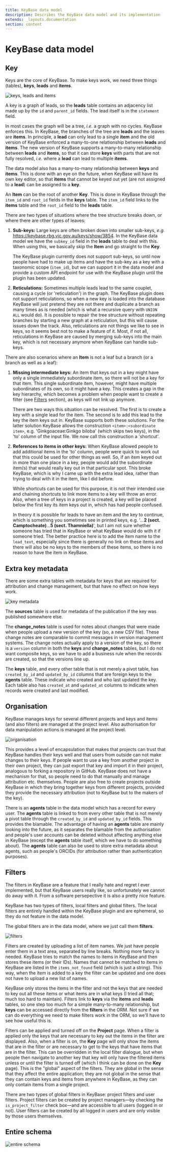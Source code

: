 ```yaml
---
title: KeyBase data model
description: Describes the KeyBase data model and its implementation
extends: _layouts.documentation
section: content
---
```


# KeyBase data model

## Key

Keys are the core of KeyBase. To make keys work, we need three things (tables), **keys**, **leads** and **items**.

![keys, leads and items](/assets/images/keybase/keys-leads-items.svg)

A key is a graph of leads, so the **leads** table contains an adjacency list
made up by the `id` and `parent_id` fields. The lead itself is in the
`statement` field.

In most cases the graph will be a tree, _i.e._ a graph with no cycles. KeyBase
enforces this. In KeyBase, the branches of the tree are **leads** and the leaves
are **items**. In principle, a **lead** can only lead to a single **item** and
the old version of KeyBase enforced a many-to-one relationship between **leads**
and **items**. The new version of KeyBase supports a many-to-many relationship
between **leads** and **items**, so that it can store **keys** with parts that
are not fully resolved, _i.e._ where a **lead** can lead to multiple **items**.

The data model also has a many-to-many relationship between **keys** and
**items**. This is done with an eye on the future, when KeyBase will have its
own key editor, so that **items** that cannot be keyed out yet (are not assigned
to a **lead**) can be assigned to a **key**.

An **Item** can be the root of another **Key**. This is done in KeyBase
through the `item_id` and `root_id` fields in the **keys**
table. The `item_id` field links to the **items** table and the
`root_id` field to the **leads** table.

There are two types of situations where the tree structure breaks down, or where
there are other types of leaves:

1.  **Sub-keys:** Large keys are often broken down into smaller sub-keys, _e.g._
    https://keybase.rbg.vic.gov.au/keys/show/3854. In the KeyBase data model we
    have the `subkey_id` field in the **leads** table to deal with this. When
    using this, we basically skip the **Item** and go straight to the **Key**.

    The KeyBase plugin currently does not support sub-keys, so until now people
    have had to make up items and have the sub-key as a key with a taxonomic
    scope (`item_id`), but we can support it in the data model and provide a
    custom API endpoint for use with the KeyBase plugin until the plugin has
    been updated.

2.  **Reticulations:** Sometimes multiple leads lead to the same couplet,
    causing a cycle (or 'reticulation') in the graph. The KeyBase plugin does
    not support reticulations, so when a new key is loaded into the database
    KeyBase will just pretend they are not there and duplicate a branch as many
    times as is needed (which is what a recursive query with `UNION ALL` would
    do). It is possible to repair the tree structure without repeating branches
    by starting a new graph at a reticulation, but this will cause issues down
    the track. Also, reticulations are not things we like to see in keys, so it
    seems best not to make a feature of it. Most, if not all, reticulations in
    KeyBase are caused by merging sub-keys into the main key, which is not
    necessary anymore when KeyBase can handle sub-keys.

There are also scenarios where an **Item** is not a leaf but a branch (or a
branch as well as a leaf):

1.  **Missing intermediate keys:** An item that keys out in a key might have
    only a single immediately subordinate item, so there will not be a key for
    that item. This single subordinate item, however, might have multiple
    subordinates of its own, so it might have a key. This creates a gap in the
    key hierarchy, which becomes a problem when people want to create a filter
    (see [Filters](#filters) section), as keys will not link up anymore.

    There are two ways this situation can be resolved. The first is to create a
    key with a single lead for the item. The second is to add this lead to the
    key the item keys out in. KeyBase supports both these solutions. For the
    latter solution KeyBase allows the construction `<item>:<subordinate item>`,
    e.g. 'Ginkgoaceae:Ginkgo biloba' (which skips two keys), in the 'to' column
    of the input file. We now call this construction a 'shortcut'.

2.  **References to items in other keys:** When KeyBase allowed people to add
    additional items in the 'to' column, people were quick to work out that this
    could be used for other things as well. So, if an item keyed out in more
    than one place in a key, people would add the subordinate item(s) that would
    really key out in that particular spot. This broke KeyBase, which is why I
    came up with the extra lead idea, rather than trying to deal with it in the
    item, like I did before.

    While shortcuts can be used for this purpose, it is not their intended use and chaining shortcuts to link more items to a key will throw an error. Also, when a tree of keys in a project is created, a key will be placed below the first key its item keys out in, which has had people confused.

    In theory it is possible for leads to have an item and the key to continue,
    which is something you sometimes see in printed keys, e.g. '...**2 (sect.
    Camptocheate)**...**5 (sect. Thamniella)**', but I am not sure whether
    someone has tried that in KeyBase or what KeyBase would do with it if
    someone tried. The better practice here is to add the item name to the
    `lead_text`, especially since there is generally no link on these items and
    there will also be no keys to the members of these items, so there is no
    reason to have the item in KeyBase.


## Extra key metadata

There are some extra tables with metadata for keys that are required for
attribution and change management, but that have no effect on how keys work.

![key metadata](/assets/images/keybase/key-metadata.svg)

The **sources** table is used for metadata of the publication if the key was
published somewhere else.

The **change_notes** table is used for notes about changes that were made when
people upload a new version of the key (so, a new CSV file). These change notes
are comparable to commit messages in version management systems. The change
notes actually apply to a version of the key, so there is a `version` column in
both the **keys** and **change_notes** tables, but I do not want composite keys,
so we have to add a business rule when the records are created, so that the
versions line up. 

The **keys** table, and every other table that is not merely a pivot table, has
`created_by_id` and `updated_by_id` columns that are foreign keys to the
**agents** table. These indicate who created and who last updated the key. Each
table also has `created_at` and `updated_at` columns to indicate when records
were created and last modified.

## Organisation

KeyBase manages keys for several different projects and keys and items (and also
filters) are managed at the project level. Also authorisation for data
manipulation actions is managed at the project level.

![organisation](/assets/images/keybase/organisation.svg)

This provides a level of encapsulation that makes that projects can trust that
KeyBase handles their keys well and that users from outside can not make changes
to their keys. If people want to use a key from another project in their own
project, they can just export that key and import it in their project, analogous
to forking a repository in GitHub. KeyBase does not have a mechanism for that,
so people need to do that manually and manage attribution etc. themselves.
People are also free to create projects outside KeyBase in which they bring
together keys from different projects, provided they provide the necessary
attribution (not to KeyBase but to the makers of the key).

There is an **agents** table in the data model which has a record for every
user. The **agents** table is linked to from every other table that is not
merely a pivot table through the `created_by_id` and `updated_by_id` fields.
This provides the blamable. The advantage of having an **agents** table are
mainly looking into the future, as it separates the blamable from the
authorisation and people's user accounts can be deleted without affecting
anything else in KeyBase (except the **agents** table itself, which we have to
do something about). The **agents** table can also be used to store extra
metadata about agents, such as people's ORCIDs (for attribution rather than
authentication purposes).

## Filters

The filters in KeyBase are a feature that I really hate and regret I ever
implemented, but that KeyBase users really like, so unfortunately we cannot do
away with it. From a software persepective it is also a pretty nice feature.

KeyBase has two types of filters, local filters and global filters. The local
filters are entirely handled within the KeyBase plugin and are ephemeral, so
they do not feature in the data model.

The global filters are in the data model, where we just call them **filters**.

![filters](/assets/images/keybase/keys-leads-items-filters.svg)

Filters are created by uploading a list of item names. We just have people enter
them in a text area, separated by line breaks. Nothing more fancy is needed.
KeyBase tries to match the names to items in KeyBase and then stores these items
(or their IDs). Names that cannot be matched to items in KeyBase are listed in
the `items_not_found` field (which is just a string). This way, when the item is
added to a key the filter can be updated and one does not have to upload a new
list of names.

KeyBase only stores the items in the filter and not the keys that are needed to
key out all these items or what items are in what keys (I tried all that; much
too hard to maintain). Filters link to **keys** via the **items** and **leads**
tables, so one step too much for a simple many-to-many relationship, but
**keys** can be accessed directly from the **filters** in the ORM. Not sure if
we can do everything we need to make filters work in the ORM, so we'll have to
see how useful this is.

Filters can be applied and turned off on the **Project** page. When a filter is
applied only the keys that are necessary to key out the items in the filter are
displayed. Also, when a filter is on, the **Key** page will only show the items
that are in the filter or are necessary to get to the keys that have items that
are in the filter. This can be overridden in the local filter dialogue, but when
people then navigate to another key that key will only have the filtered items
unless or until the filter is turned off (which I think can be done on the
**Key** page). This is the "global" aspect of the filters. They are global in
the sense that they affect the entire application; they are not global in the
sense that they can contain keys and items from anywhere in KeyBase, as they can
only contain items from a single project.

There are two types of global filters in KeyBase: project filters and user
filters. Project filters can be created by project managers—by checking the
`is_project_filter` check box—and are accessible to all users (logged in or
not). User filters can be created by all logged in users and are only visible by
those users themselves.

## Entire schema

![entire schema](/assets/images/keybase/entire-schema.svg)

